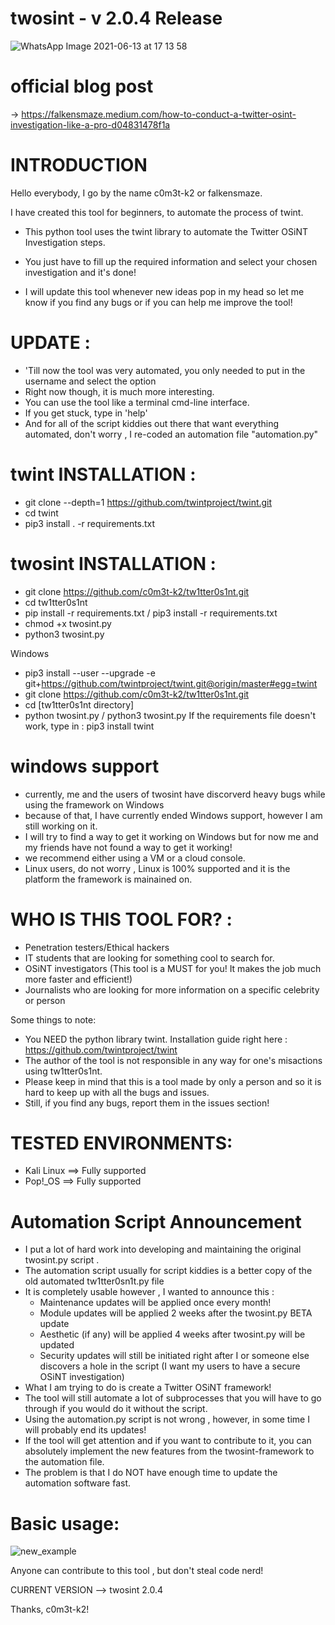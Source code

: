 # twosint - v 2.0.4 Release

![WhatsApp Image 2021-06-13 at 17 13 58](https://user-images.githubusercontent.com/83426553/121810787-d1007580-cc6a-11eb-9319-330e9a5e2068.jpeg)

# official blog post

-> https://falkensmaze.medium.com/how-to-conduct-a-twitter-osint-investigation-like-a-pro-d04831478f1a

# INTRODUCTION 

Hello everybody, I go by the name c0m3t-k2 or falkensmaze.

I have created this tool for beginners, to automate the process of twint.

- This python tool uses the twint library to automate the Twitter OSiNT Investigation steps.

- You just have to fill up the required information and select your chosen investigation and it's done!

- I will update this tool whenever new ideas pop in my head so let me know if you find any bugs or if you can help me improve the tool!

# UPDATE :
 
  - 'Till now the tool was very automated, you only needed to put in the username and select the option
  - Right now though, it is much more interesting. 
  - You can use the tool like a terminal cmd-line interface.
  - If you get stuck, type in 'help'
  - And for all of the script kiddies out there that want everything automated, don't worry , I re-coded an automation file "automation.py"

# twint INSTALLATION :

  - git clone --depth=1 https://github.com/twintproject/twint.git
  - cd twint
  - pip3 install . -r requirements.txt

# twosint INSTALLATION :
  - git clone https://github.com/c0m3t-k2/tw1tter0s1nt.git
  - cd tw1tter0s1nt
  - pip install -r requirements.txt / pip3 install -r requirements.txt
  - chmod +x twosint.py
  - python3 twosint.py
 
  Windows 
  - pip3 install --user --upgrade -e git+https://github.com/twintproject/twint.git@origin/master#egg=twint
  - git clone https://github.com/c0m3t-k2/tw1tter0s1nt.git
  - cd [tw1tter0s1nt directory]
  - python twosint.py / python3 twosint.py
If the requirements file doesn't work, type in : pip3 install twint

# windows support

- currently, me and the users of twosint have discorverd heavy bugs while using the framework on Windows
- because of that, I have currently ended Windows support, however I am still working on it.
- I will try to find a way to get it working on Windows but for now me and my friends have not found a way to get it working!
- we recommend either using a VM or a cloud console.
- Linux users, do not worry , Linux is 100% supported and it is the platform the framework is mainained on.
 
# WHO IS THIS TOOL FOR? : 
  - Penetration testers/Ethical hackers
  - IT students that are looking for something cool to search for.
  - OSiNT investigators (This tool is a MUST for you! It makes the job much more faster and efficient!)
  - Journalists who are looking for more information on a specific celebrity or person

 Some things to note:
 - You NEED the python library twint. Installation guide right here : https://github.com/twintproject/twint
 - The author of the tool is not responsible in any way for one's misactions using tw1tter0s1nt.
 - Please keep in mind that this is a tool made by only a person and so it is hard to keep up with all the bugs and issues.
 - Still, if you find any bugs, report them in the issues section!

# TESTED ENVIRONMENTS:
 - Kali Linux ==> Fully supported
 - Pop!_OS ==> Fully supported


# Automation Script Announcement
 - I put a lot of hard work into developing and maintaining the original twosint.py script . 
 - The automation script usually for script kiddies is a better copy of the old automated tw1tter0sn1t.py file
 - It is completely usable however , I wanted to announce this :
      - Maintenance updates will be applied once every month!
      - Module updates will be applied 2 weeks after the twosint.py BETA update
      - Aesthetic (if any) will be applied 4 weeks after twosint.py will be updated
      - Security updates will still be initiated right after I or someone else discovers a hole in the script (I want my users to have a secure OSiNT investigation)
 - What I am trying to do is create a Twitter OSiNT framework!
 - The tool will still automate a lot of subprocesses that you will have to go through if you would do it without the script.
 - Using the automation.py script is not wrong , however, in some time I will probably end its updates!
 - If the tool will get attention and if you want to contribute to it, you can absolutely implement the new features from the twosint-framework to the automation file.
 - The problem is that I do NOT have enough time to update the automation software fast.
# Basic usage:

![new_example](https://user-images.githubusercontent.com/83426553/122554126-412f4280-d041-11eb-91b3-09904ef21b6d.png)

Anyone can contribute to this tool , but don't steal code nerd!

CURRENT VERSION --> twosint 2.0.4

Thanks, c0m3t-k2!
